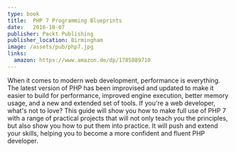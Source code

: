 ```yaml
---
type: book
title:  PHP 7 Programming Blueprints
date:   2016-10-07
publisher: Packt Publishing
publisher_location: Birmingham
image: /assets/pub/php7.jpg
links:
  amazon: https://www.amazon.de/dp/1785889710
---
```


When it comes to modern web development, performance is everything. The latest version of PHP has been improvised and updated to make it easier to build for performance, improved engine execution, better memory usage, and a new and extended set of tools. If you're a web developer, what's not to love? This guide will show you how to make full use of PHP 7 with a range of practical projects that will not only teach you the principles, but also show you how to put them into practice. It will push and extend your skills, helping you to become a more confident and fluent PHP developer.
